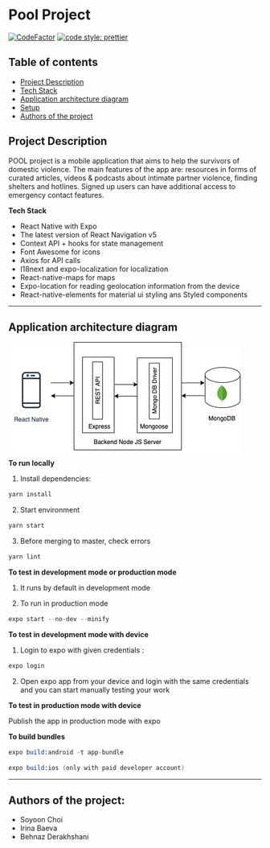 # Pool Project

[![CodeFactor](https://www.codefactor.io/repository/github/no-domestic-violence/mobile-app/badge)](https://www.codefactor.io/repository/github/no-domestic-violence/mobile-app)
[![code style: prettier](https://img.shields.io/badge/code_style-prettier-ff69b4.svg?style=flat-square)](https://github.com/prettier/prettier)

## Table of contents

- [Project Description](#project-description)
- [Tech Stack](#tech-stack)
- [Application architecture diagram](#application-architecture-diagram)
- [Setup](#setup)
- [Authors of the project](#authors-of-the-project)

## Project Description
POOL project is a mobile application that aims to help the survivors of domestic violence. The main features of the app are: resources in forms of curated articles, videos & podcasts about intimate partner violence, finding shelters and hotlines. Signed up users can have additional access to emergency contact features. 

**Tech Stack**
- React Native with Expo
- The latest version of React Navigation v5
- Context API + hooks for state management
- Font Awesome for icons
- Axios for API calls
- I18next and expo-localization for localization
- React-native-maps for maps
- Expo-location for reading geolocation information from the device
- React-native-elements for material ui styling ans Styled components
---

## Application architecture diagram

![Architecture diagram](app_architecture.png)

**To run locally**

1. Install dependencies:

```s
yarn install
```

2. Start environment

```s
yarn start
```

3. Before merging to master, check errors

```s
yarn lint
```

**To test in development mode or production mode**

1. It runs by default in development mode

2. To run in production mode 

```s
expo start --no-dev --minify
```

**To test in development mode with device**


1. Login to expo with given credentials :

```s
expo login
```

2. Open expo app from your device and login with the same credentials and you can start manually testing your work

**To test in production mode with device**

Publish the app in production mode with expo

**To build bundles**
```s
expo build:android -t app-bundle
```

```s
expo build:ios (only with paid developer account)
```

---
## Authors of the project:

- Soyoon Choi  
- Irina Baeva
- Behnaz Derakhshani 
